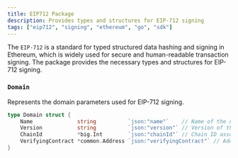 ```yaml
---
title: EIP712 Package
description: Provides types and structures for EIP-712 signing
tags: ["eip712", "signing", "ethereum", "go", "sdk"]
---
```


The `EIP-712` is a standard for typed structured data hashing and signing in Ethereum, which is widely used for
secure and human-readable transaction signing. The package provides the necessary types and structures for EIP-712
signing.

### `Domain`

Represents the domain parameters used for EIP-712 signing.

```go
type Domain struct {
	Name              string          `json:"name"`    // Name of the domain.
	Version           string          `json:"version"` // Version of the domain.
	ChainId           *big.Int        `json:"chainId"` // Chain ID associated with the domain.
	VerifyingContract *common.Address `json:"verifyingContract"` // Address of the verifying contract for the domain.
}
```
